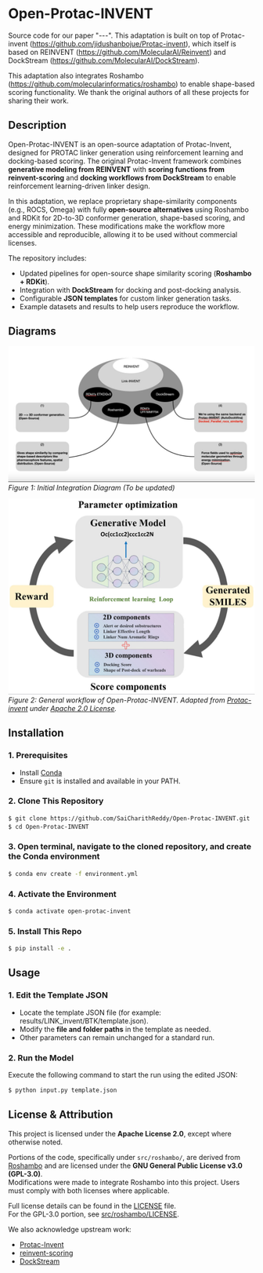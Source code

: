 # Open-Protac-INVENT

Source code for our paper "---". This adaptation is built on top of Protac-invent (https://github.com/jidushanbojue/Protac-invent), which itself is based on REINVENT (https://github.com/MolecularAI/Reinvent) and DockStream (https://github.com/MolecularAI/DockStream). 


This adaptation also integrates Roshambo (https://github.com/molecularinformatics/roshambo) to enable shape-based scoring functionality. We thank the original authors of all these projects for sharing their work.


## Description
Open-Protac-INVENT is an open-source adaptation of Protac-Invent, designed for PROTAC linker generation using reinforcement learning and docking-based scoring. 
The original Protac-Invent framework combines **generative modeling from REINVENT** with **scoring functions from reinvent-scoring** and **docking workflows from DockStream** to enable reinforcement learning-driven linker design.

In this adaptation, we replace proprietary shape-similarity components (e.g., ROCS, Omega) with fully **open-source alternatives** using Roshambo and RDKit for 2D-to-3D conformer generation, shape-based scoring, and energy minimization. These modifications make the workflow more accessible and reproducible, allowing it to be used without commercial licenses.

The repository includes:

- Updated pipelines for open-source shape similarity scoring (**Roshambo + RDKit**).  
- Integration with **DockStream** for docking and post-docking analysis.  
- Configurable **JSON templates** for custom linker generation tasks.  
- Example datasets and results to help users reproduce the workflow.


## Diagrams
![Architecture Overview](docs/architecture.jpg)
*Figure 1: Initial Integration Diagram (To be updated)*

![General Workflow](docs/general_workflow.jpeg)  
*Figure 2: General workflow of Open-Protac-INVENT. Adapted from [Protac-invent](https://github.com/jidushanbojue/Protac-invent) under [Apache 2.0 License](https://www.apache.org/licenses/LICENSE-2.0).*


## Installation

### 1. Prerequisites
- Install [Conda](https://docs.conda.io/en/latest/miniconda.html) 
- Ensure `git` is installed and available in your PATH.


### 2. Clone This Repository
```bash
$ git clone https://github.com/SaiCharithReddy/Open-Protac-INVENT.git
$ cd Open-Protac-INVENT
```

### 3. Open terminal, navigate to the cloned repository, and create the Conda environment
```bash
$ conda env create -f environment.yml
```

### 4. Activate the Environment
```bash
$ conda activate open-protac-invent
```

### 5. Install This Repo
```bash
$ pip install -e .
```



## Usage
### 1. Edit the Template JSON
- Locate the template JSON file (for example: results/LINK_invent/BTK/template.json).
- Modify the **file and folder paths** in the template as needed.
- Other parameters can remain unchanged for a standard run.

### 2. Run the Model
Execute the following command to start the run using the edited JSON:
```bash
$ python input.py template.json
```



## License & Attribution

This project is licensed under the **Apache License 2.0**, except where otherwise noted.

Portions of the code, specifically under `src/roshambo/`, are derived from [Roshambo](https://github.com/molecularinformatics/roshambo) and are licensed under the **GNU General Public License v3.0 (GPL-3.0)**.  
Modifications were made to integrate Roshambo into this project. Users must comply with both licenses where applicable.

Full license details can be found in the [LICENSE](./LICENSE) file.  
For the GPL-3.0 portion, see [src/roshambo/LICENSE](./src/roshambo/LICENSE).

We also acknowledge upstream work:
- [Protac-Invent](https://github.com/jidushanbojue/Protac-invent)
- [reinvent-scoring](https://github.com/MolecularAI/reinvent-scoring)
- [DockStream](https://github.com/MolecularAI/DockStream)

